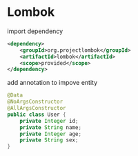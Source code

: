 # Lombok

import dependency

```xml
<dependency>
    <groupId>org.projectlombok</groupId>
    <artifactId>lombok</artifactId>
    <scope>provided</scope>
</dependency>
```

add annotation to impove entity

```java
@Data
@NoArgsConstructor
@AllArgsConstructor
public class User {
    private Integer id;
    private String name;
    private Integer age;
    private String sex;
}
```
